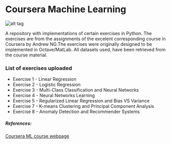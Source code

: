 # Coursera Machine Learning

![alt tag](https://camo.githubusercontent.com/22dc41158eb173e557873a999f4d7a7a516f8235/68747470733a2f2f636f7572736572612e73332e616d617a6f6e6177732e636f6d2f746f706963732f6d6c2f6c617267652d69636f6e2e706e673f6175746f3d666f726d6174266470723d3126683d32353626773d323536266669743d66696c6c2662673d464646)

A repository with implementations of certain exercises in Python. The exercises are from the assignments of the excelent corresponding course in Coursera by Andrew NG.The exercises were originally designed to be implemented in Octave/MatLab. All datasets used, have been retrieved from the course material.

### List of exercises uploaded
* Exercise 1 - Linear Regression
* Exercise 2 - Logistic Regression
* Exercise 3 - Multi-Class Classification and Neural Networks
* Exercise 4 - Neural Networks Learning
* Exercise 5 - Regularized Linear Regression and Bias VS Variance
* Exercise 7 - K-means Clustering and Principal Component Analysis
* Exercise 8 - Anomaly Detection and Recommender Systems

##### References:
[Coursera ML course webpage](https://www.coursera.org/learn/machine-learning/home/welcome)

